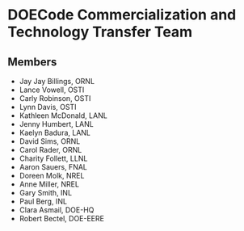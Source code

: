 # DOECode Commercialization and Technology Transfer Team

## Members
 - Jay Jay Billings, ORNL
 - Lance Vowell, OSTI
 - Carly Robinson, OSTI
 - Lynn Davis, OSTI
 - Kathleen McDonald, LANL
 - Jenny Humbert, LANL
 - Kaelyn Badura, LANL
 - David Sims, ORNL
 - Carol Rader, ORNL
 - Charity Follett, LLNL
 - Aaron Sauers, FNAL
 - Doreen Molk, NREL
 - Anne Miller, NREL
 - Gary Smith, INL
 - Paul Berg, INL
 - Clara Asmail, DOE-HQ
 - Robert Bectel, DOE-EERE
